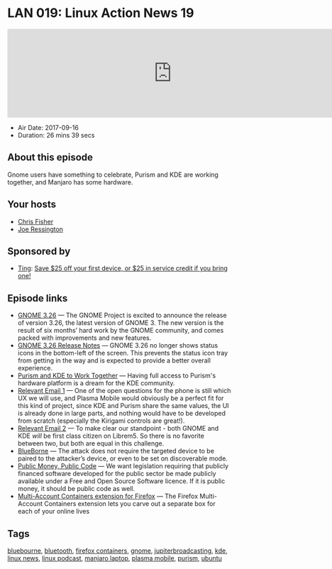 # LAN 019: Linux Action News 19

<iframe src="https://player.fireside.fm/v2/DAcK9LdX+38WNHtRZ?theme=dark" width="740" height="200" frameborder="0" scrolling="no"></iframe>

* Air Date: 2017-09-16
* Duration: 26 mins 39 secs

## About this episode

Gnome users have something to celebrate, Purism and KDE are working together, and Manjaro has some hardware.

## Your hosts
* [Chris Fisher](https://linuxactionnews.com/hosts/chris)
* [Joe Ressington](https://linuxactionnews.com/hosts/joe)

## Sponsored by

  * [Ting](https://linux.ting.com): [Save $25 off your first device, or $25 in service credit if you bring one!](https://linux.ting.com)



## Episode links

  * [GNOME 3.26](https://www.gnome.org/news/2017/09/gnome-3-26-released/ "GNOME 3.26") — The GNOME Project is excited to announce the release of version 3.26, the latest version of GNOME 3. The new version is the result of six months’ hard work by the GNOME community, and comes packed with improvements and new features.
  * [GNOME 3.26 Release Notes](https://help.gnome.org/misc/release-notes/3.26/ "GNOME 3.26 Release Notes") — GNOME 3.26 no longer shows status icons in the bottom-left of the screen. This prevents the status icon tray from getting in the way and is expected to provide a better overall experience. 
  * [Purism and KDE to Work Together](https://www.kde.org/announcements/kde-purism-librem5.php "Purism and KDE to Work Together") — Having full access to Purism's hardware platform is a dream for the KDE community.
  * [Relevant Email 1](https://mail.kde.org/pipermail/plasma-devel/2017-August/073631.html "Relevant Email 1") — One of the open questions for the phone is still which UX we will use, and Plasma Mobile would obviously be a perfect fit for this kind of project, since KDE and Purism share the same values, the UI is already done in large parts, and nothing would have to be developed from scratch (especially the Kirigami controls are great!). 
  * [Relevant Email 2](https://mail.kde.org/pipermail/plasma-devel/2017-September/073824.html "Relevant Email 2") — To make clear our standpoint - both GNOME and KDE *will* be first class citizen on Librem5. So there is no favorite between two, but both are equal in this challenge. 
  * [BlueBorne](https://www.armis.com/blueborne/ "BlueBorne") — The attack does not require the targeted device to be paired to the attacker’s device, or even to be set on discoverable mode.
  * [Public Money, Public Code](https://publiccode.eu/ "Public Money, Public Code") — We want legislation requiring that publicly financed software developed for the public sector be made publicly available under a Free and Open Source Software licence. If it is public money, it should be public code as well.
  * [Multi-Account Containers extension for Firefox](https://blog.mozilla.org/firefox/introducing-firefox-multi-account-containers/ "Multi-Account Containers extension for Firefox") — The Firefox Multi-Account Containers extension lets you carve out a separate box for each of your online lives



## Tags

[bluebourne](https://linuxactionnews.com/tags/bluebourne), [bluetooth](https://linuxactionnews.com/tags/bluetooth), [firefox containers](https://linuxactionnews.com/tags/firefox%20containers), [gnome](https://linuxactionnews.com/tags/gnome), [jupiterbroadcasting](https://linuxactionnews.com/tags/jupiterbroadcasting), [kde](https://linuxactionnews.com/tags/kde), [linux news](https://linuxactionnews.com/tags/linux%20news), [linux podcast](https://linuxactionnews.com/tags/linux%20podcast), [manjaro laptop](https://linuxactionnews.com/tags/manjaro%20laptop), [plasma mobile](https://linuxactionnews.com/tags/plasma%20mobile), [purism](https://linuxactionnews.com/tags/purism), [ubuntu](https://linuxactionnews.com/tags/ubuntu)